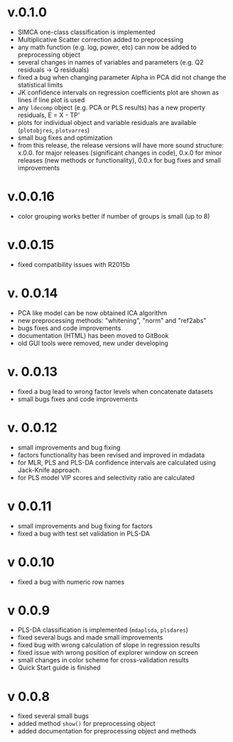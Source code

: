 v.0.1.0
========
* SIMCA one-class classification is implemented
* Multiplicative Scatter correction added to preprocessing
* any math function (e.g. log, power, etc) can now be added to preprocessing object
* several changes in names of variables and parameters (e.g. Q2 residuals -> Q residuals)
* fixed a bug when changing parameter Alpha in PCA did not change the statistical limits
* JK confidence intervals on regression coefficients plot are shown as lines if line plot is used
* any `ldecomp` object (e.g. PCA or PLS results) has a new property residuals, E = X - TP'
* plots for individual object and variable residuals are available (`plotobjres`, `plotvarres`)
* small bug fixes and optimization
* from this release, the release versions will have more sound structure: x.0.0. for major releases 
(significant changes in code), 0.x.0 for minor releases (new methods or functionality), 
0.0.x for bug fixes and small improvements


v.0.0.16
========
* color grouping works better if number of groups is small (up to 8)

v.0.0.15
========
* fixed compatibility issues with R2015b

v. 0.0.14
=========
* PCA like model can be now obtained ICA algorithm
* new preprocessing methods: "whitening", "norm" and "ref2abs"
* bugs fixes and code improvements
* documentation (HTML) has been moved to GitBook
* old GUI tools were removed, new under developing

v. 0.0.13
=========
* fixed a bug lead to wrong factor levels when concatenate datasets
* small bugs fixes and code improvements

v. 0.0.12
=========
* small improvements and bug fixing 
* factors functionality has been revised and improved in mdadata
* for MLR, PLS and PLS-DA confidence intervals are calculated using Jack-Knife approach.
* for PLS model VIP scores and selectivity ratio are calculated

v 0.0.11
========
* small improvements and bug fixing for factors
* fixed a bug with test set validation in PLS-DA

v 0.0.10
========
* fixed a bug with numeric row names

v 0.0.9
=======
* PLS-DA classification is implemented (`mdaplsda`, `plsdares`)
* fixed several bugs and made small improvements
* fixed bug with wrong calculation of slope in regression results
* fixed issue with wrong position of explorer window on screen
* small changes in color scheme for cross-validation results
* Quick Start guide is finished

v 0.0.8
=======
* fixed several small bugs
* added method `show()` for preprocessing object
* added documentation for preprocessing object and methods


